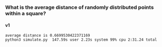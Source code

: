 ### What is the average distance of randomly distributed points within a square?

#### v1
```
average distance is 0.6699530422371169
python3 simulate.py  147.59s user 2.23s system 99% cpu 2:31.24 total
```